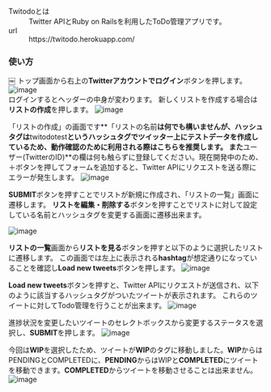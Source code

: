 <dl>
  <dt>Twitodoとは</dt>
  <dd>Twitter APIとRuby on Railsを利用したToDo管理アプリです。</dd>
  <dt>url</dt>
  <dd>https://twitodo.herokuapp.com/</dd>
</dl>

### 使い方
￼
トップ画面から右上の**Twitterアカウントでログイン**ボタンを押します。
![image](https://user-images.githubusercontent.com/55902529/81285587-b7b9ec80-909a-11ea-9a3f-38c581fe961a.png)
<br>
ログインするとヘッダーの中身が変わります。
新しくリストを作成する場合は**リストの作成**を押します。
![image](https://user-images.githubusercontent.com/55902529/81285787-010a3c00-909b-11ea-8a95-1ad057b32ca5.png)

「リストの作成」の画面です**「リストの名前**は何でも構いませんが、**ハッシュタグ**は**twitodotest**というハッシュタグでツイッター上にテストデータを作成しているため、動作確認のために利用される際はこちらを推奨します。
また**ユーザー(TwitterのID)**の欄は何も触らずに登録してください。現在開発中のため、＋ボタンを押してフォームを追加すると、Twitter APIにリクエストを送る際にエラーが発生します。
![image](https://user-images.githubusercontent.com/55902529/81286641-585cdc00-909c-11ea-8443-9c7b0a1c322c.png)

**SUBMIT**ボタンを押すことでリストが新規に作成され、「リストの一覧」画面に遷移します。
**リストを編集・削除する**ボタンを押すことでリストに対して設定している名前とハッシュタグを変更する画面に遷移出来ます。

![image](https://user-images.githubusercontent.com/55902529/81286893-c903f880-909c-11ea-8283-843e9012ba5f.png)

**リストの一覧**画面から**リストを見る**ボタンを押すと以下のように選択したリストに遷移します。
この画面では左上に表示される**hashtag**が想定通りになっていることを確認し**Load new tweets**ボタンを押します。
![image](https://user-images.githubusercontent.com/55902529/81287480-c9e95a00-909d-11ea-98c8-1aea5f1d6d1c.png)

**Load new tweets**ボタンを押すと、Twitter APIにリクエストが送信され、以下のように該当するハッシュタグがついたツイートが表示されます。
これらのツイートに対してTodo管理を行うことが出来ます。
![image](https://user-images.githubusercontent.com/55902529/81288288-4fb9d500-909f-11ea-9fdc-2ef247c92c6b.png)

進捗状況を変更したいツイートのセレクトボックスから変更するステータスを選択し、**SUBMIT**を押します。
![image](https://user-images.githubusercontent.com/55902529/81288380-80017380-909f-11ea-9c39-1dfc230f4fa3.png)

今回は**WIP**を選択したため、ツイートが**WIP**のタグに移動しました。**WIP**からはPENDINGとCOMPLETEDに、**PENDING**からはWIPと**COMPLETED**にツイートを移動できます。**COMPLETED**からツイートを移動させることは出来ません。
![image](https://user-images.githubusercontent.com/55902529/81288680-16359980-90a0-11ea-8840-1c70acc2be10.png)
